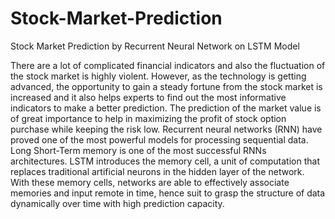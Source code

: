 # Stock-Market-Prediction
Stock Market Prediction by Recurrent Neural Network on LSTM Model

There are a lot of complicated financial indicators and also the fluctuation of the stock market is highly violent. However, as the technology is getting advanced, the opportunity to gain a steady fortune from the stock market is increased and it also helps experts to find out the most informative indicators to make a better prediction. The prediction of the market value is of great importance to help in maximizing the profit of stock option purchase while keeping the risk low. Recurrent neural networks (RNN) have proved one of the most powerful models for processing sequential data. Long Short-Term memory is one of the most successful RNNs architectures. LSTM introduces the memory cell, a unit of computation that replaces traditional artificial neurons in the hidden layer of the network. With these memory cells, networks are able to effectively associate memories and input remote in time, hence suit to grasp the structure of data dynamically over time with high prediction capacity.
